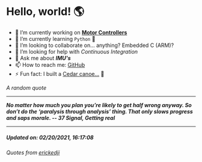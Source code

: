 # Hello, world! 🌎


- 🔧 I’m currently working on [**Motor Controllers**](https://github.com/kyleRhess/MicroMotor)
- 🌱 I’m currently learning `Python` **🐍**
- 👯 I’m looking to collaborate on... anything? Embedded C (ARM)?
- 🤔 I’m looking for help with *Continuous Integration*
- 💬 Ask me about ***IMU's***
- 📫 How to reach me: [GitHub](https://github.com/kyleRhess)
- ⚡ Fun fact: I built a [Cedar canoe...](https://kylerhess.github.io/canoe.html) 🛶

_A random quote_
___
***No matter how much you plan you’re likely to get half wrong anyway. So
don’t do the ‘paralysis through analysis’ thing. That only slows
progress and saps morale.
-- 37 Signal, Getting real***
___
##### Updated on: 02/20/2021, 16:17:08
###### Quotes from [erickedji](https://gist.github.com/erickedji/68802)